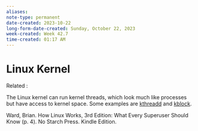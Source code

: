 ```yaml
---
aliases:
note-type: permanent
date-created: 2023-10-22
long-form-date-created: Sunday, October 22, 2023
week-created: Week 42.7
time-created: 01:17 AM
---
```


# Linux Kernel

Related :

The Linux kernel can run kernel threads, which look much like processes but have access to kernel space. Some examples are [kthreadd](kthreadd) and [kblock](kblock).

Ward, Brian. How Linux Works, 3rd Edition: What Every Superuser Should Know (p. 4). No Starch Press. Kindle Edition.
